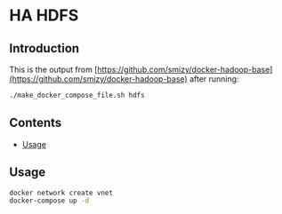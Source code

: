 # HA HDFS

## Introduction

This is the output from [https://github.com/smizy/docker-hadoop-base](https://github.com/smizy/docker-hadoop-base) after running:

```bash
./make_docker_compose_file.sh hdfs
```

## Contents

- [Usage](#usage)

## Usage

```bash
docker network create vnet
docker-compose up -d
```
